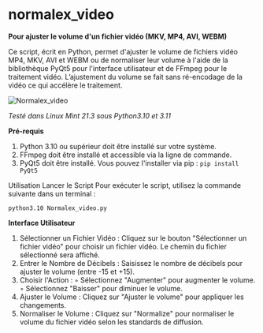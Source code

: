 # normalex_video
**Pour ajuster le volume d'un fichier vidéo (MKV, MP4, AVI, WEBM)**


Ce script, écrit en Python, permet d'ajuster le volume de fichiers vidéo MP4, MKV, AVI et WEBM ou de normaliser leur volume à l'aide de la bibliothèque PyQt5 pour l'interface utilisateur et de FFmpeg pour le traitement vidéo. L’ajustement du volume se fait sans ré-encodage de la vidéo ce qui accélère le traitement.

![Normalex_video](https://github.com/danydube1971/normalex_video/assets/74633244/81735d4b-3947-4f9b-96ad-596af9043e60)

*Testé dans Linux Mint 21.3 sous Python3.10 et 3.11*

**Pré-requis**
    
1. Python 3.10 ou supérieur doit être installé sur votre système.
2. FFmpeg doit être installé et accessible via la ligne de commande.
3. PyQt5 doit être installé. Vous pouvez l'installer via pip :
       `pip install PyQt5`
       
       
Utilisation
Lancer le Script
Pour exécuter le script, utilisez la commande suivante dans un terminal :

`python3.10 Normalex_video.py`


**Interface Utilisateur**

1. Sélectionner un Fichier Vidéo : Cliquez sur le bouton "Sélectionner un fichier vidéo" pour choisir un fichier vidéo. Le chemin du fichier sélectionné sera affiché.
2. Entrer le Nombre de Décibels : Saisissez le nombre de décibels pour ajuster le volume (entre -15 et +15).
3. Choisir l'Action :
        ◦ Sélectionnez "Augmenter" pour augmenter le volume.
        ◦ Sélectionnez "Baisser" pour diminuer le volume.
4. Ajuster le Volume : Cliquez sur "Ajuster le volume" pour appliquer les changements.
5. Normaliser le Volume : Cliquez sur "Normalize" pour normaliser le volume du fichier vidéo selon les standards de diffusion.


